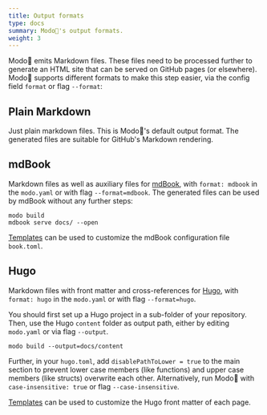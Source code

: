 ```yaml
---
title: Output formats
type: docs
summary: Modo🧯's output formats.
weight: 3
---
```


Modo🧯 emits Markdown files.
These files need to be processed further to generate an HTML site that can be served on GitHub pages (or elsewhere).
Modo🧯 supports different formats to make this step easier, via the config field `format` or flag `--format`:

## Plain Markdown

Just plain markdown files.
This is Modo🧯's default output format.
The generated files are suitable for GitHub's Markdown rendering.

## mdBook

Markdown files as well as auxiliary files for [mdBook](https://github.com/rust-lang/mdBook),
with `format: mdbook` in the `modo.yaml` or with flag `--format=mdbook`.
The generated files can be used by mdBook without any further steps:

``` {class="no-wrap"}
modo build
mdbook serve docs/ --open
```

[Templates](../templates) can be used to customize the mdBook configuration file `book.toml`.

## Hugo

Markdown files with front matter and cross-references for [Hugo](https://gohugo.io/),
with `format: hugo` in the `modo.yaml` or with flag `--format=hugo`.

You should first set up a Hugo project in a sub-folder of your repository.
Then, use the Hugo `content` folder as output path,
either by editing `modo.yaml` or via flag `--output`.

``` {class="no-wrap"}
modo build --output=docs/content
```

Further, in your `hugo.toml`, add `disablePathToLower = true` to the main section
to prevent lower case members (like functions) and upper case members (like structs)
overwrite each other.
Alternatively, run Modo🧯 with `case-insensitive: true` or flag `--case-insensitive`.

[Templates](../templates) can be used to customize the Hugo front matter of each page.
